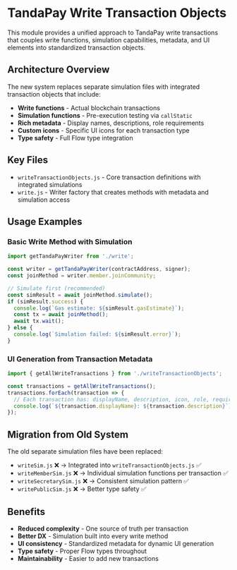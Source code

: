 # TandaPay Write Transaction Objects

This module provides a unified approach to TandaPay write transactions that couples write functions, simulation capabilities, metadata, and UI elements into standardized transaction objects.

## Architecture Overview

The new system replaces separate simulation files with integrated transaction objects that include:

- **Write functions** - Actual blockchain transactions  
- **Simulation functions** - Pre-execution testing via `callStatic`
- **Rich metadata** - Display names, descriptions, role requirements
- **Custom icons** - Specific UI icons for each transaction type
- **Type safety** - Full Flow type integration

## Key Files

- `writeTransactionObjects.js` - Core transaction definitions with integrated simulations
- `write.js` - Writer factory that creates methods with metadata and simulation access

## Usage Examples

### Basic Write Method with Simulation

```javascript
import getTandaPayWriter from './write';

const writer = getTandaPayWriter(contractAddress, signer);
const joinMethod = writer.member.joinCommunity;

// Simulate first (recommended)
const simResult = await joinMethod.simulate();
if (simResult.success) {
  console.log(`Gas estimate: ${simResult.gasEstimate}`);
  const tx = await joinMethod();
  await tx.wait();
} else {
  console.log(`Simulation failed: ${simResult.error}`);
}
```

### UI Generation from Transaction Metadata

```javascript
import { getAllWriteTransactions } from './writeTransactionObjects';

const transactions = getAllWriteTransactions();
transactions.forEach(transaction => {
  // Each transaction has: displayName, description, icon, role, requiresParams
  console.log(`${transaction.displayName}: ${transaction.description}`);
});
```

## Migration from Old System

The old separate simulation files have been replaced:
- `writeSim.js` ❌ → Integrated into `writeTransactionObjects.js` ✅
- `writeMemberSim.js` ❌ → Individual simulation functions per transaction ✅  
- `writeSecretarySim.js` ❌ → Consistent simulation pattern ✅
- `writePublicSim.js` ❌ → Better type safety ✅

## Benefits

- **Reduced complexity** - One source of truth per transaction
- **Better DX** - Simulation built into every write method
- **UI consistency** - Standardized metadata for dynamic UI generation  
- **Type safety** - Proper Flow types throughout
- **Maintainability** - Easier to add new transactions
